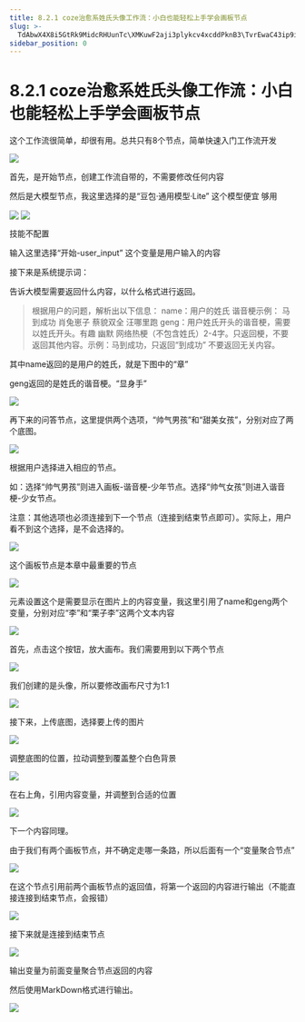 ```yaml
---
title: 8.2.1 coze治愈系姓氏头像工作流：小白也能轻松上手学会画板节点
slug: >-
  TdAbwX4X8i5GtRk9MidcRHUunTc\XMKuwF2aji3plykcv4xcddPknB3\TvrEwaC43ip9i4kUKsicyuzpnIP
sidebar_position: 0
---
```



# 8.2.1 coze治愈系姓氏头像工作流：小白也能轻松上手学会画板节点

这个工作流很简单，却很有用。总共只有8个节点，简单快速入门工作流开发

<img src="/assets/WCknbQmytoDmMixR4a2cyxp9nih.png" src-width="1601" src-height="221" align="center"/>

首先，是开始节点，创建工作流自带的，不需要修改任何内容

然后是大模型节点，我这里选择的是“豆包·通用模型·Lite” 这个模型便宜 够用

<img src="/assets/G9QxbhZhCohypKx9WH2cBRmrnMc.png" src-width="428" src-height="731" align="center"/>

<img src="/assets/K0h5bbY0lo2BUVxbXjuckL5EnHc.png" src-width="417" src-height="728" align="center"/>

技能不配置

输入这里选择“开始-user_input” 这个变量是用户输入的内容

接下来是系统提示词：

告诉大模型需要返回什么内容，以什么格式进行返回。

> 根据用户的问题，解析出以下信息：
>  name：用户的姓氏
>  谐音梗示例：
>  马到成功 肖兔崽子 蔡貌双全 汪哪里跑
>  geng：用户姓氏开头的谐音梗，需要以姓氏开头。有趣 幽默 网络热梗（不包含姓氏）2-4字。只返回梗，不要返回其他内容。示例：马到成功，只返回“到成功”
>  不要返回无关内容。

其中name返回的是用户的姓氏，就是下图中的“章”

geng返回的是姓氏的谐音梗。“显身手”

<img src="/assets/DuUBbqvKZoN88zxNNjUcFz1Xn5d.png" src-width="1024" src-height="1024" align="center"/>

再下来的问答节点，这里提供两个选项，“帅气男孩”和“甜美女孩”，分别对应了两个底图。

<img src="/assets/WH4Fbngy1o5dHVxXRHEc3nm0n9d.png" src-width="440" src-height="762" align="center"/>

根据用户选择进入相应的节点。

如：选择“帅气男孩”则进入画板-谐音梗-少年节点。选择“帅气女孩”则进入谐音梗-少女节点。

注意：其他选项也必须连接到下一个节点（连接到结束节点即可）。实际上，用户看不到这个选择，是不会选择的。

<img src="/assets/OrYKb0g8bohshVx0TahcsUEZnpb.png" src-width="1247" src-height="490" align="center"/>

这个画板节点是本章中最重要的节点

<img src="/assets/NhY9bEYJAoMZAexRg6vcQ3MSnNf.png" src-width="432" src-height="757" align="center"/>

元素设置这个是需要显示在图片上的内容变量，我这里引用了name和geng两个变量，分别对应“李”和“栗子李”这两个文本内容

<img src="/assets/N948bgsi4oxwH3xRaPkcSdh0nrh.png" src-width="431" src-height="412" align="center"/>

首先，点击这个按钮，放大画布。我们需要用到以下两个节点

<img src="/assets/F716bvs3ToDClFxygSqcQGLxnBb.png" src-width="1132" src-height="785" align="center"/>

我们创建的是头像，所以要修改画布尺寸为1:1

<img src="/assets/CpKUbwgvIou6gjxvEtOcXA8xnrb.png" src-width="732" src-height="430" align="center"/>

接下来，上传底图，选择要上传的图片

<img src="/assets/ZjJWboKjlorhmCx24Zicgladnvg.png" src-width="967" src-height="736" align="center"/>

调整底图的位置，拉动调整到覆盖整个白色背景

<img src="/assets/LqXebqvwxoh6aJxYWMKccVjPnR9.png" src-width="819" src-height="714" align="center"/>

在右上角，引用内容变量，并调整到合适的位置

<img src="/assets/YqRibG0KKoClnmxf8ZMcMgcPnIh.png" src-width="1841" src-height="620" align="center"/>

下一个内容同理。

由于我们有两个画板节点，并不确定走哪一条路，所以后面有一个“变量聚合节点”

<img src="/assets/MWpgbSJlioTZ9kxeJRQcFerEnxb.png" src-width="1218" src-height="493" align="center"/>

在这个节点引用前两个画板节点的返回值，将第一个返回的内容进行输出（不能直接连接到结束节点，会报错）

<img src="/assets/DqqUb210hozT8xxCnoCceDyWnod.png" src-width="825" src-height="668" align="center"/>

接下来就是连接到结束节点

<img src="/assets/JxxlbMT5fosoPxxOg7yc1FB6npv.png" src-width="1038" src-height="289" align="center"/>

输出变量为前面变量聚合节点返回的内容

然后使用MarkDown格式进行输出。

<img src="/assets/Wmakb2lLPonD5vxL7LKc87uGnrc.png" src-width="452" src-height="529" align="center"/>

